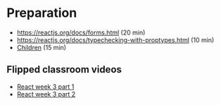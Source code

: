 # Preparation
- https://reactjs.org/docs/forms.html (20 min)
- https://reactjs.org/docs/typechecking-with-proptypes.html (10 min)
- [Children](https://codeburst.io/a-quick-intro-to-reacts-props-children-cb3d2fce4891) (15 min)


## Flipped classroom videos
- [React week 3 part 1](https://youtu.be/PAbUViIKYgg)
- [React week 3 part 2](https://youtu.be/t7BIokYvDwo)
